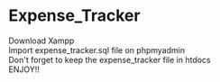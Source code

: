 # Expense_Tracker<br>

Download Xampp<br>
Import expense_tracker.sql file on phpmyadmin<br>
Don't forget to keep the expense_tracker file in htdocs<br> 
ENJOY!!

